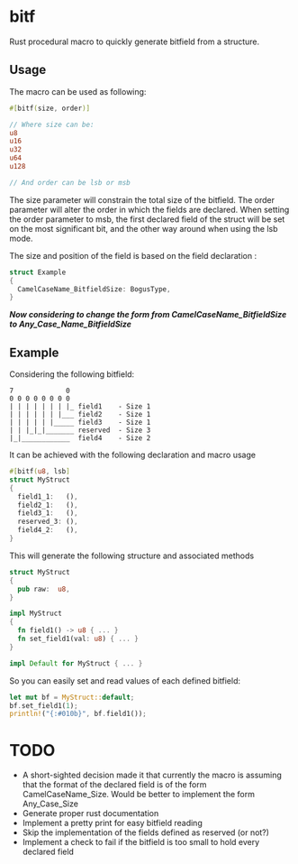 # bitf
Rust procedural macro to quickly generate bitfield from a structure.

## Usage
The macro can be used as following:
```rust
#[bitf(size, order)]

// Where size can be:
u8
u16
u32
u64
u128

// And order can be lsb or msb
```
The size parameter will constrain the total size of the bitfield.
The order parameter will alter the order in which the fields are declared.
When setting the order parameter to msb, the first declared field of the struct will be set on the most significant bit, and the other way around when using the lsb mode.

The size and position of the field is based on the field declaration :
``` rust
struct Example
{
  CamelCaseName_BitfieldSize: BogusType,
}
```
***Now considering to change the form from CamelCaseName_BitfieldSize to Any_Case_Name_BitfieldSize***

## Example

Considering the following bitfield:

```
7             0
0 0 0 0 0 0 0 0
| | | | | | | |_ field1    - Size 1
| | | | | | |___ field2    - Size 1
| | | | | |_____ field3    - Size 1
| | |_|_|_______ reserved  - Size 3
|_|____________  field4    - Size 2

```     
It can be achieved with the following declaration and macro usage

```rust
#[bitf(u8, lsb]
struct MyStruct
{
  field1_1:   (),
  field2_1:   (),
  field3_1:   (),
  reserved_3: (),
  field4_2:   (),
}
```

This will generate the following structure and associated methods

```rust
struct MyStruct
{
  pub raw:  u8,
}

impl MyStruct
{
  fn field1() -> u8 { ... }
  fn set_field1(val: u8) { ... }
}

impl Default for MyStruct { ... }
```

So you can easily set and read values of each defined bitfield:

```rust
let mut bf = MyStruct::default;
bf.set_field1(1);
println!("{:#010b}", bf.field1());
```

# TODO
- A short-sighted decision made it that currently the macro is assuming that the format of the declared field is of the form CamelCaseName_Size. Would be better to implement the form Any_Case_Size
- Generate proper rust documentation
- Implement a pretty print for easy bitfield reading
- Skip the implementation of the fields defined as reserved (or not?)
- Implement a check to fail if the bitfield is too small to hold every declared field


